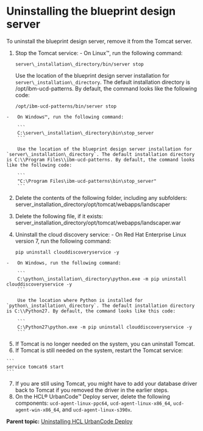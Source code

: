 # Uninstalling the blueprint design server

To uninstall the blueprint design server, remove it from the Tomcat server.

1.   Stop the Tomcat service: 
    -   On Linux™, run the following command:

        ```
        server\_installation\_directory/bin/server stop
        ```

        Use the location of the blueprint design server installation for `server\_installation\_directory`. The default installation directory is /opt/ibm-ucd-patterns. By default, the command looks like the following code:

        ```
        /opt/ibm-ucd-patterns/bin/server stop
        ```

    -   On Windows™, run the following command:

        ```
        C:\server\_installation\_directory\bin\stop_server
        ```

        Use the location of the blueprint design server installation for `server\_installation\_directory`. The default installation directory is C:\\Program Files\\ibm-ucd-patterns. By default, the command looks like the following code:

        ```
        "C:\Program Files\ibm-ucd-patterns\bin\stop_server"
        ```

2.   Delete the contents of the following folder, including any subfolders: server\_installation\_directory/opt/tomcat/webapps/landscaper 
3.   Delete the following file, if it exists: server\_installation\_directory/opt/tomcat/webapps/landscaper.war 
4.   Uninstall the cloud discovery service: 
    -   On Red Hat Enterprise Linux version 7, run the following command:

        ```
        pip uninstall clouddiscoveryservice -y
        ```

    -   On Windows, run the following command:

        ```
        C:\python\_installation\_directory\python.exe -m pip uninstall clouddiscoveryservice -y
        ```

        Use the location where Python is installed for `python\_installation\_directory`. The default installation directory is C:\\Python27. By default, the command looks like this code:

        ```
        C:\Python27\python.exe -m pip uninstall clouddiscoveryservice -y
        ```

5.   If Tomcat is no longer needed on the system, you can uninstall Tomcat. 
6.   If Tomcat is still needed on the system, restart the Tomcat service: 

    ```
    service tomcat6 start
    ```

7.   If you are still using Tomcat, you might have to add your database driver back to Tomcat if you removed the driver in the earlier steps. 
8.   On the HCL® UrbanCode™ Deploy server, delete the following components: `ucd-agent-linux-ppc64`, `ucd-agent-linux-x86_64`, `ucd-agent-win-x86_64`, and `ucd-agent-linux-s390x`. 

**Parent topic:** [Uninstalling HCL UrbanCode Deploy](../../com.ibm.udeploy.install.doc/topics/uninstall_ch.md)

